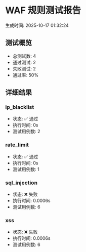 # WAF 规则测试报告

生成时间: 2025-10-17 01:32:24

## 测试概览

- 总测试数: 4
- 通过测试: 2
- 失败测试: 2
- 通过率: 50%

## 详细结果

### ip_blacklist

- 状态: ✅ 通过
- 执行时间: 0s
- 测试用例数: 2

### rate_limit

- 状态: ✅ 通过
- 执行时间: 0s
- 测试用例数: 1

### sql_injection

- 状态: ❌ 失败
- 执行时间: 0.0006s
- 测试用例数: 6

### xss

- 状态: ❌ 失败
- 执行时间: 0.0006s
- 测试用例数: 6

